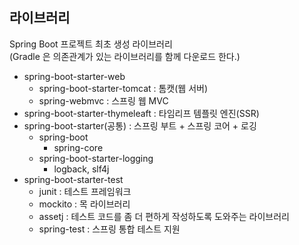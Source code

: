 ## 라이브러리
Spring Boot 프로젝트 최초 생성 라이브러리  
(Gradle 은 의존관계가 있는 라이브러리를 함께 다운로드 한다.)
- spring-boot-starter-web
  - spring-boot-starter-tomcat : 톰캣(웹 서버)
  - spring-webmvc : 스프링 웹 MVC
- spring-boot-starter-thymeleaft : 타임리프 템플릿 엔진(SSR)
- spring-boot-starter(공통) : 스프링 부트 + 스프링 코어 + 로깅
  - spring-boot
    - spring-core
  - spring-boot-starter-logging
    - logback, slf4j
- spring-boot-starter-test
  - junit : 테스트 프레임워크
  - mockito : 목 라이브러리
  - assetj : 테스트 코드를 좀 더 편하게 작성하도록 도와주는 라이브러리
  - spring-test : 스프링 통합 테스트 지원  
  
    
